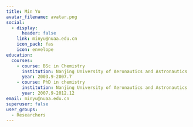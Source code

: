 ```yaml
---
title: Min Yu
avatar_filename: avatar.png
social: 
  - display:
      header: false
    link: minyu@nuaa.edu.cn
    icon_pack: fas
    icon: envelope
education:
  courses:
    - course: BSc in Chemistry
      institution: Nanjing University of Aeronautics and Astronautics
      year: 2003.9-2007.7
    - course: PhD in chemistry
      institution: Nanjing University of Aeronautics and Astronautics
      year: 2007.9-2012.12
email: minyu@nuaa.edu.cn
superuser: false
user_groups:
  - Researchers
---
```

